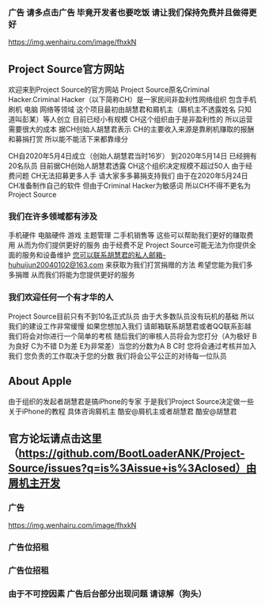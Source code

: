 ### 广告 请多点击广告 毕竟开发者也要吃饭 请让我们保持免费并且做得更好

https://img.wenhairu.com/image/fhxkN

##  Project Source官方网站

欢迎来到Project Source的官方网站 Project Source原名Criminal Hacker.Criminal Hacker（以下简称CH）是一家民间非盈利性网络组织 包含手机刷机 电脑 网络等领域 这个项目最初由胡慧君和屑机主（屑机主不透露姓名 只知道叫彭某）等人创立 目前已经小有规模 CH这个组织由于是非盈利性的 所以运营需要很大的成本 据CH创始人胡慧君表示 CH的主要收入来源是靠刷机赚取的报酬和募捐打赏 所以能不能活下来都靠缘分

CH自2020年5月4日成立（创始人胡慧君当时16岁） 到2020年5月14日 已经拥有20名队员 目前据CH创始人胡慧君透露 CH这个组织决定规模不超过50人 由于经费问题 CH无法招募更多人手 请大家多多募捐支持我们 由于在2020年5月24日 CH准备制作自己的软件 但由于Criminal Hacker为敏感词 所以CH不得不更名为Project Source

### 我们在许多领域都有涉及

手机硬件 电脑硬件 游戏 主题管理 二手机销售等 这些可以帮助我们更好的赚取费用 从而为你们提供更好的服务 由于经费不足 Project Source可能无法为你提供全面的服务和设备维护 您可以联系胡慧君的私人邮箱-huhuijun20040102@163.com 来获取为我们打赏捐赠的方法 希望您能为我们多多捐赠 从而我们将能为您提供更好的服务

### 我们欢迎任何一个有才华的人

Project Source目前只有不到10名正式队员 由于大多数队员没有玩机的基础 所以我们的建设工作非常缓慢 如果您想加入我们 请邮箱联系胡慧君或者QQ联系彭越 我们将会对你进行一个简单的考核 随后我们的审核人员将会为您打分（A为极好 B为良好 C为不错 D为差 E为非常差）当您的分数为A B C时 您将会通过考核并加入我们 您负责的工作取决于您的分数 我们将会公平公正的对待每一位队员

## About Apple

由于组织的发起者胡慧君是搞iPhone的专家 于是我们Project Source决定做一些关于iPhone的教程 具体咨询屑机主 酷安@屑机主或者胡慧君 酷安@胡慧君

## 官方论坛请点击这里（https://github.com/BootLoaderANK/Project-Source/issues?q=is%3Aissue+is%3Aclosed）由屑机主开发

### 广告 

https://img.wenhairu.com/image/fhxkN

### 广告位招租

### 广告位招租

### 由于不可控因素 广告后台部分出现问题 请谅解（狗头）
